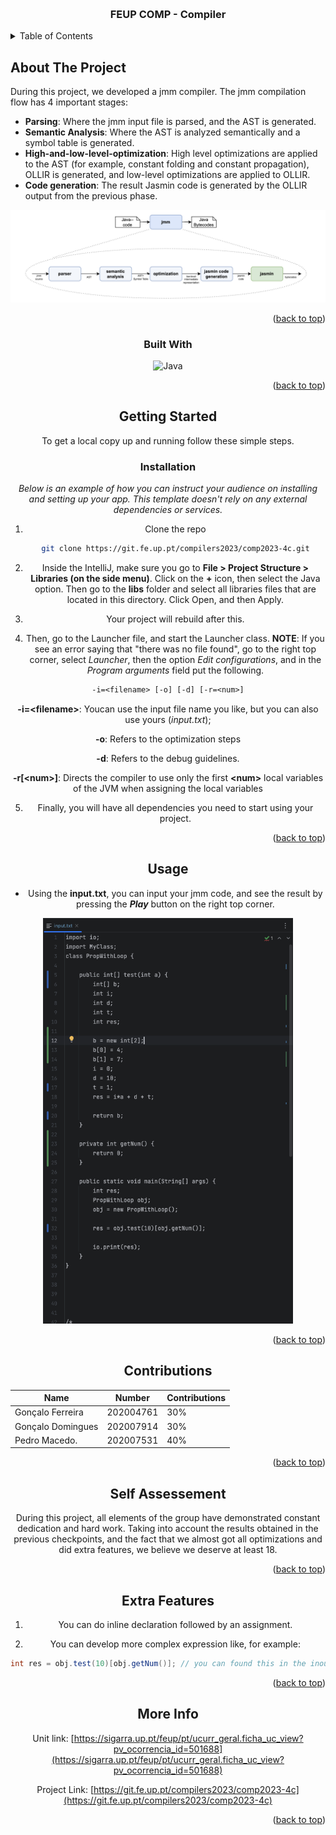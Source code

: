 <a name="readme-top"></a>
<!-- PROJECT LOGO -->
<br />
<div align="center">
  <h3 align="center">FEUP COMP - Compiler</h3>
</div>



<!-- TABLE OF CONTENTS -->
<details>
  <summary>Table of Contents</summary>
  <ol>
    <li>
      <a href="#about-the-project">About The Project</a>
      <ul>
        <li><a href="#built-with">Built With</a></li>
      </ul>
    </li>
    <li>
      <a href="#getting-started">Getting Started</a>
      <ul>
        <li><a href="#installation">Installation</a></li>
      </ul>
    </li>
    <li><a href="#usage">Usage</a></li>
    <li><a href="#contributions">Contributions</a></li>
    <li><a href="#self-assessement">Self Assessement</a></li>
    <li><a href="#extra-features">Extra Features</a></li>
    <li><a href="#more-info">More Info</a></li>
  </ol>
</details>



<!-- ABOUT THE PROJECT -->
## About The Project

During this project, we developed a jmm compiler. The jmm compilation flow has 4 important stages:
* **Parsing**: Where the jmm input file is parsed, and the AST is generated. 
* **Semantic Analysis**: Where the AST is analyzed semantically and a symbol table is generated.
* **High-and-low-level-optimization**: High level optimizations are applied to the AST (for example, constant folding and constant propagation), OLLIR is generated, and low-level optimizations are applied to OLLIR.
* **Code generation**: The result Jasmin code is generated by the OLLIR output from the previous phase.

<div align="center">
    <img src="images/compiler_stages.png " alt="compiler Stages file">
<div/>
<p align="right">(<a href="#readme-top">back to top</a>)</p>



### Built With
<img src="https://img.shields.io/badge/Java-007396?style=for-the-badge&logo=java&logoColor=white" alt="Java">

<p align="right">(<a href="#readme-top">back to top</a>)</p>


<!-- GETTING STARTED -->
## Getting Started

To get a local copy up and running follow these simple steps.

### Installation

_Below is an example of how you can instruct your audience on installing and setting up your app. This template doesn't rely on any external dependencies or services._

1. Clone the repo
   ```sh
   git clone https://git.fe.up.pt/compilers2023/comp2023-4c.git
   ```
2. Inside the IntelliJ, make sure you go to **File > Project Structure > Libraries (on the side menu)**. Click on the **+** icon, then select the Java option. Then go to the **libs** folder and select all libraries files that are located in this directory. Click Open, and then Apply.

3. Your project will rebuild after this. 

4. Then, go to the Launcher file, and start the Launcher class. **NOTE**: If you see an error saying that "there was no file found", go to the right top corner, select _Launcher_, then the option _Edit configurations_, and in the _Program arguments_ field put the following. 

```txt
-i=<filename> [-o] [-d] [-r=<num>]
```
**-i=\<filename>**: Youcan use the input file name you like, but you can also use yours (_input.txt_);

**-o**: Refers to the optimization steps

**-d**: Refers to the debug guidelines. 

**-r[\<num>]**: Directs the compiler to use only the first **\<num>** local variables of the JVM when assigning the local variables

5. Finally, you will have all dependencies you need to start using your project.

<p align="right">(<a href="#readme-top">back to top</a>)</p>



<!-- USAGE EXAMPLES -->
## Usage

- Using the **input.txt**, you can input your jmm code, and see the result by pressing the **_Play_** button on the right top corner.

<img src="images/input_txt_file.png " alt="input.txt file" width="400px">

<p></p>
<p align="right">(<a href="#readme-top">back to top</a>)</p>


<!-- CONTRIBUTIONS -->
## Contributions

| Name                  | Number      | Contributions
| -----------           | ----------- | -------------
| Gonçalo Ferreira      | 202004761   | 30%
| Gonçalo Domingues     | 202007914   | 30%
| Pedro Macedo.         | 202007531   | 40%

<p align="right">(<a href="#readme-top">back to top</a>)</p>

<!-- SELF ASSESSMENT -->
## Self Assessement
During this project, all elements of the group have demonstrated constant dedication and hard work. Taking into account the results obtained in the previous checkpoints, and the fact that we almost got all optimizations and did extra features, we believe we deserve at least 18.

<p align="right">(<a href="#readme-top">back to top</a>)</p>

<!-- EXTRA FEATURES -->
## Extra Features

1. You can do inline declaration followed by an assignment.

2. You can develop more complex expression like, for example:

```java
int res = obj.test(10)[obj.getNum()]; // you can found this in the inout.txt file, inside the project root directory
```

<p align="right">(<a href="#readme-top">back to top</a>)</p>

<!-- CONTACT -->
## More Info

Unit link: [https://sigarra.up.pt/feup/pt/ucurr_geral.ficha_uc_view?pv_ocorrencia_id=501688](https://sigarra.up.pt/feup/pt/ucurr_geral.ficha_uc_view?pv_ocorrencia_id=501688)

Project Link: [https://git.fe.up.pt/compilers2023/comp2023-4c](https://git.fe.up.pt/compilers2023/comp2023-4c)

<p align="right">(<a href="#readme-top">back to top</a>)</p>
